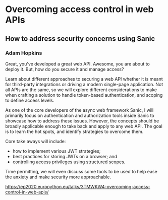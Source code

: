 # Overcoming access control in web APIs

## How to address security concerns using Sanic

### Adam Hopkins 

Great, you've developed a great web API. Awesome, you are about to deploy it. But, how do you secure it and manage access?

Learn about different approaches to securing a web API whether it is meant for third-party integrations or driving a modern single-page application. Not all APIs are the same, so we will explore different considerations to make when crafting a solution to handle token-based authentication, and scoping to define access levels.

As one of the core developers of the async web framework Sanic, I will primarily focus on authentication and authorization tools inside Sanic to showcase how to address these issues. However, the concepts should be broadly applicable enough to take back and apply to any web API. The goal is to learn the hot spots, and identify strategies to overcome them.

Core take aways will include:
- how to implement various JWT strategies;
- best practices for storing JWTs on a browser; and
- controlling access privileges using structured scopes.

Time permitting, we will even discuss some tools to be used to help ease the anxiety and make security more approachable.

https://ep2020.europython.eu/talks/3TMWKW4-overcoming-access-control-in-web-apis/